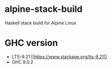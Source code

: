 # alpine-stack-build
Haskell stack build for Alpine Linux

# GHC version
* LTS-9.21 [|https://www.stackage.org/lts-9.21|]
* GHC 8.0.2